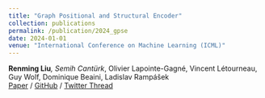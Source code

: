 ```yaml
---
title: "Graph Positional and Structural Encoder"
collection: publications
permalink: /publication/2024_gpse
date: 2024-01-01
venue: "International Conference on Machine Learning (ICML)"
---
```

**Renming Liu**<sup>*</sup>, Semih Cantürk<sup>*</sup>, Olivier Lapointe-Gagné, Vincent Létourneau, Guy Wolf, Dominique Beaini, Ladislav Rampášek\
[Paper](https://arxiv.org/abs/2307.07107)
/ [GitHub](https://github.com/G-Taxonomy-Workgroup/GPSE)
/ [Twitter Thread](https://x.com/RemyLau3/status/1717194030986190899)
